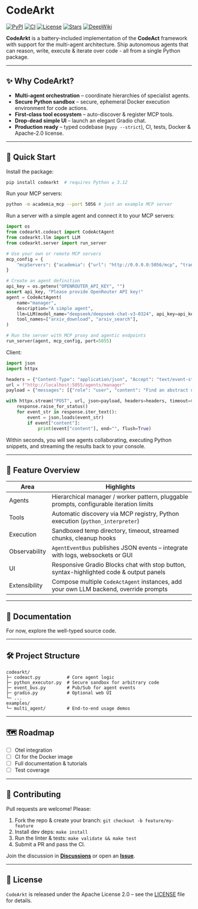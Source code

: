 # CodeArkt

[![PyPI](https://img.shields.io/pypi/v/codearkt?label=PyPI%20package)](https://pypi.org/project/codearkt/)
[![CI](https://github.com/IlyaGusev/codearkt/actions/workflows/python.yml/badge.svg)](https://github.com/IlyaGusev/codearkt/actions/workflows/python.yml)
[![License](https://img.shields.io/github/license/IlyaGusev/codearkt)](LICENSE)
[![Stars](https://img.shields.io/github/stars/IlyaGusev/codearkt?style=social)](https://github.com/IlyaGusev/codearkt/stargazers)
[![DeepWiki](https://deepwiki.com/badge.svg)](https://deepwiki.com/IlyaGusev/codearkt)

**CodeArkt** is a battery-included implementation of the **CodeAct** framework with support for the multi-agent architecture. Ship autonomous agents that can reason, write, execute & iterate over code - all from a single Python package.

---

## ✨ Why CodeArkt?

* **Multi-agent orchestration** – coordinate hierarchies of specialist agents.
* **Secure Python sandbox** – secure, ephemeral Docker execution environment for code actions.
* **First-class tool ecosystem** – auto-discover & register MCP tools.
* **Drop-dead simple UI** – launch an elegant Gradio chat.
* **Production ready** – typed codebase (`mypy --strict`), CI, tests, Docker & Apache-2.0 license.

---

## 🚀 Quick Start

Install the package:
```bash
pip install codearkt  # requires Python ≥ 3.12
```

Run your MCP servers:
```bash
python -m academia_mcp --port 5056 # just an example MCP server
```

Run a server with a simple agent and connect it to your MCP servers:
```python
import os
from codearkt.codeact import CodeActAgent
from codearkt.llm import LLM
from codearkt.server import run_server

# Use your own or remote MCP servers
mcp_config = {
    "mcpServers": {"academia": {"url": "http://0.0.0.0:5056/mcp", "transport": "streamable-http"}}
}

# Create an agent definition
api_key = os.getenv("OPENROUTER_API_KEY", "")
assert api_key, "Please provide OpenRouter API key!"
agent = CodeActAgent(
    name="manager",
    description="A simple agent",
    llm=LLM(model_name="deepseek/deepseek-chat-v3-0324", api_key=api_key),
    tool_names=["arxiv_download", "arxiv_search"],
)

# Run the server with MCP proxy and agentic endpoints
run_server(agent, mcp_config, port=5055)
```

Client:
```python
import json
import httpx

headers = {"Content-Type": "application/json", "Accept": "text/event-stream"}
url = f"http://localhost:5055/agents/manager"
payload = {"messages": [{"role": "user", "content": "Find an abstract of the 2402.01030 paper"}], "stream": True}

with httpx.stream("POST", url, json=payload, headers=headers, timeout=600) as response:
    response.raise_for_status()
    for event_str in response.iter_text():
        event = json.loads(event_str)
        if event["content"]:
            print(event["content"], end="", flush=True)
```

Within seconds, you will see agents collaborating, executing Python snippets, and streaming the results back to your console.

---

## 🧩 Feature Overview

| Area | Highlights |
|------|------------|
| Agents | Hierarchical manager / worker pattern, pluggable prompts, configurable iteration limits |
| Tools | Automatic discovery via MCP registry, Python execution (`python_interpreter`) |
| Execution | Sandboxed temp directory, timeout, streamed chunks, cleanup hooks |
| Observability | `AgentEventBus` publishes JSON events – integrate with logs, websockets or GUI |
| UI | Responsive Gradio Blocks chat with stop button, syntax-highlighted code & output panels |
| Extensibility | Compose multiple `CodeActAgent` instances, add your own LLM backend, override prompts |

---

## 📖 Documentation

For now, explore the well-typed source code.

---

## 🛠️ Project Structure

```
codearkt/
├─ codeact.py          # Core agent logic
├─ python_executor.py  # Secure sandbox for arbitrary code
├─ event_bus.py        # Pub/Sub for agent events
├─ gradio.py           # Optional web UI
└─ ...
examples/
└─ multi_agent/        # End-to-end usage demos
```

---

## 🗺️ Roadmap

- [ ] Otel integration
- [ ] CI for the Docker image
- [ ] Full documentation & tutorials
- [ ] Test coverage

---

## 🤝 Contributing

Pull requests are welcome! Please:

1. Fork the repo & create your branch: `git checkout -b feature/my-feature`  
2. Install dev deps: `make install`
3. Run the linter & tests: `make validate && make test`  
4. Submit a PR and pass the CI.  

Join the discussion in **[Discussions](https://github.com/IlyaGusev/codearkt/discussions)** or open an **[Issue](https://github.com/IlyaGusev/codearkt/issues)**.

---

## 📝 License

`CodeArkt` is released under the Apache License 2.0 – see the [LICENSE](LICENSE) file for details.
